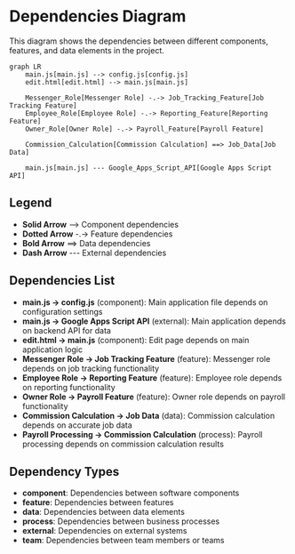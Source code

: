 # Dependencies Diagram

This diagram shows the dependencies between different components, features, and data elements in the project.

```mermaid
graph LR
    main.js[main.js] --> config.js[config.js]
    edit.html[edit.html] --> main.js[main.js]

    Messenger_Role[Messenger Role] -.-> Job_Tracking_Feature[Job Tracking Feature]
    Employee_Role[Employee Role] -.-> Reporting_Feature[Reporting Feature]
    Owner_Role[Owner Role] -.-> Payroll_Feature[Payroll Feature]

    Commission_Calculation[Commission Calculation] ==> Job_Data[Job Data]

    main.js[main.js] --- Google_Apps_Script_API[Google Apps Script API]
```

## Legend
- **Solid Arrow** --> Component dependencies
- **Dotted Arrow** -.-> Feature dependencies
- **Bold Arrow** ==> Data dependencies
- **Dash Arrow** --- External dependencies

## Dependencies List
- **main.js → config.js** (component): Main application file depends on configuration settings
- **main.js → Google Apps Script API** (external): Main application depends on backend API for data
- **edit.html → main.js** (component): Edit page depends on main application logic
- **Messenger Role → Job Tracking Feature** (feature): Messenger role depends on job tracking functionality
- **Employee Role → Reporting Feature** (feature): Employee role depends on reporting functionality
- **Owner Role → Payroll Feature** (feature): Owner role depends on payroll functionality
- **Commission Calculation → Job Data** (data): Commission calculation depends on accurate job data
- **Payroll Processing → Commission Calculation** (process): Payroll processing depends on commission calculation results

## Dependency Types
- **component**: Dependencies between software components
- **feature**: Dependencies between features
- **data**: Dependencies between data elements
- **process**: Dependencies between business processes
- **external**: Dependencies on external systems
- **team**: Dependencies between team members or teams
